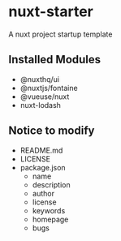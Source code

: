 # nuxt-starter

A nuxt project startup template

## Installed Modules

- @nuxthq/ui
- @nuxtjs/fontaine
- @vueuse/nuxt
- nuxt-lodash

## Notice to modify

- README.md
- LICENSE
- package.json
  - name
  - description
  - author
  - license
  - keywords
  - homepage
  - bugs
